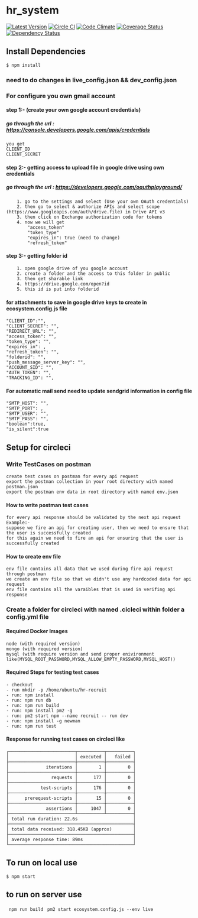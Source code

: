 # hr_system

[![Latest Version](https://img.shields.io/gem/v/circleci.svg)](http://rubygems.org/gems/circleci)
[![Circle CI](https://circleci.com/gh/mtchavez/circleci.svg?style=svg)](https://circleci.com/gh/mtchavez/circleci)
[![Code Climate](https://codeclimate.com/github/mtchavez/circleci.png)](https://codeclimate.com/github/mtchavez/circleci)
[![Coverage Status](https://coveralls.io/repos/mtchavez/circleci/badge.png)](https://coveralls.io/r/mtchavez/circleci)
[![Dependency Status](https://gemnasium.com/mtchavez/circleci.svg)](https://gemnasium.com/mtchavez/circleci)

## Install Dependencies
``` $ npm install ```
### need to do changes in live_config.json && dev_config.json

### For configure you own gmail account

#### step 1:- (create your own google account credentials)

##### go through the url : https://console.developers.google.com/apis/credentials

```
you get 
CLIENT_ID
CLIENT_SECRET
```

#### step 2:- getting access to upload file in google drive using own credentials

##### go through the url : https://developers.google.com/oauthplayground/

```
	1. go to the settings and select (Use your own OAuth credentials)
	2. then go to select & authorize APIs and select scope (https://www.googleapis.com/auth/drive.file) in Drive API v3
	3. then click on Exchange authorization code for tokens
	4. now we will get 
		"access_token"
		"token_type"
		"expires_in": true (need to change)
		"refresh_token"
```

#### step 3:- getting folder id 

```
	1. open google drive of you google account
	2. create a folder and the access to this folder in public
	3. then get sharable link 
	4. https://drive.google.com/open?id
	5. this id is put into folderid
``` 
#### for attachments to save in google drive keys to create in ecosystem.config.js file  
```
"CLIENT_ID":"",
"CLIENT_SECRET": "",
"REDIRECT_URL": "",
"access_token": "",
"token_type": "",
"expires_in": ,
"refresh_token": "",
"folderid": "",
"push_message_server_key": "",
"ACCOUNT_SID": "",
"AUTH_TOKEN": "",
"TRACKING_ID": "",
```

#### For automatic mail send need to update sendgrid information in config file
```
"SMTP_HOST": "",
"SMTP_PORT": ,
"SMTP_USER": "",
"SMTP_PASS": "",
"boolean":true,
"is_silent":true
```

## Setup for circleci 

### Write TestCases on postman
```
create test cases on postman for every api request
export the postman collection in your root directory with named postman.json
export the postman env data in root directory with named env.json
```

#### How to write postman test cases
```
for every api response should be validated by the next api request
Example:-
suppose we fire an api for creating user, then we need to ensure that the user is successfully created 
for this again we need to fire an api for ensuring that the user is successfully created
```

#### How to create env file
```
env file contains all data that we used during fire api request through postman
we create an env file so that we didn't use any hardcoded data for api request
env file contains all the varaibles that is used in verifing api response
```

### Create a folder for circleci with named .cicleci within folder a config.yml file

#### Required Docker Images
```
node (with required version)
mongo (with required version)
mysql (with require version and send proper enivironment like(MYSQL_ROOT_PASSWORD,MYSQL_ALLOW_EMPTY_PASSWORD,MYSQL_HOST))
```

#### Required Steps for testing test cases
```
- checkout
- run mkdir -p /home/ubuntu/hr-recruit
- run: npm install
- run: npm run db
- run: npm run build
- run: npm install pm2 -g 
- run: pm2 start npm --name recruit -- run dev
- run: npm install -g newman
- run: npm run test
```

#### Response for running test cases on circleci like
```
┌─────────────────────────┬──────────┬──────────┐
│                         │ executed │   failed │
├─────────────────────────┼──────────┼──────────┤
│              iterations │        1 │        0 │
├─────────────────────────┼──────────┼──────────┤
│                requests │      177 │        0 │
├─────────────────────────┼──────────┼──────────┤
│            test-scripts │      176 │        0 │
├─────────────────────────┼──────────┼──────────┤
│      prerequest-scripts │       15 │        0 │
├─────────────────────────┼──────────┼──────────┤
│              assertions │     1047 │        0 │
├─────────────────────────┴──────────┴──────────┤
│ total run duration: 22.6s                     │
├───────────────────────────────────────────────┤
│ total data received: 318.45KB (approx)        │
├───────────────────────────────────────────────┤
│ average response time: 89ms                   │
└───────────────────────────────────────────────┘
```

## To run on local use 

```$ npm start```

## to run on server use

``` npm run build```
``` pm2 start ecosystem.config.js --env live```